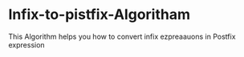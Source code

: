 # Infix-to-pistfix-Algoritham
This Algorithm helps you how to convert infix ezpreaauons in Postfix expression
